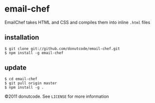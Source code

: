 # email-chef

EmailChef takes HTML and CSS and compiles them into inline `.html` files

## installation

    $ git clone git://github.com/donutcode/email-chef.git
    $ npm install -g email-chef

## update

    $ cd email-chef
    $ git pull origin master
    $ npm install -g .
    
&copy;2011 donutcode. See `LICENSE` for more information
